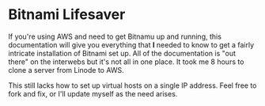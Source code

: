 Bitnami Lifesaver
================

If you're using AWS and need to get Bitnamu up and running, this documentation will give you everything that __I__ needed to know to get a fairly intricate installation of Bitnami set up. All of the documentation is "out there" on the interwebs but it's not all in one place. It took me 8 hours to clone a server from Linode to AWS. 

This still lacks how to set up virtual hosts on a single IP address. Feel free to fork and fix, or I'll update myself as the need arises. 

